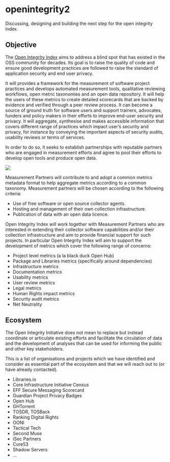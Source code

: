 # openintegrity2
Discussing, designing and building the next step for the open integrity index.

## Objective

The [Open Integrity Index](https://openintegrity.org) aims to address a blind spot that has existed in the OSS community for decades. Its goal is to raise the quality of code and ensure good development practices are followed to raise the standard of application security and end user privacy.

It will provides a framework for the measurement of software project practices and develops automated measurement tools, qualitative reviewing workflows, open metric taxonomies and an open data repository. It will help the users of these metrics to create detailed scorecards that are backed by evidence and verified through a peer review process. It can become a source of ground truth for software users and support trainers, advocates, funders and policy makers in their efforts to improve end-user security and privacy. It will aggregate, synthesise and makes accessible information that covers different range of practices which impact user’s security and privacy, for instance by conveying the important aspects of security audits, usability reviews or terms of services.

In order to do so, it seeks to establish partnerships with reputable partners who are engaged in measurement efforts and agree to pool their efforts to develop open tools and produce open data. 

![](https://docs.google.com/drawings/d/1D4fw3D1Fd8JJhwTpDdk2IKAnKMPh4tJD0Iqdu6rIWJE/pub?w=960&h=720)

Measurement Partners will contribute to and adopt a common metrics metadata format to help aggregate metrics according to a common taxonomy. Measurement partners will be chosen according to the following criteria:
  * Use of free software or open source collector agents.
  * Hosting and management of their own collection infrastructure.
  * Publication of data with an open data licence.

Open Integrity Index will work together with Measurement Partners who are interested in extending their collector software capabilities and/or their collection infrastructure and aim to provide financial support for such projects. In particular Open Integrity Index will aim to support the development of metrics which cover the following range of concerns:
 * Project level metrics (a la black duck Open Hub)
 * Package and Libraries metrics (specifically around dependencies)
 * Infrastructure metrics
 * Documentation metrics
 * Usability metrics
 * User review metrics
 * Legal metrics
 * Human Rights impact metrics
 * Security audit metrics
 * Net Neutrality

## Ecosystem

The Open Integrity Initiative does not mean to replace but instead coordinate or articulate existing efforts and facilitate the circulation of data and the development of analyses that can be used for informing the public and other key stakeholders.

This is a list of organisations and projects which we have identified and consider as essential part of the ecosystem and that we will reach out to (or have already contacted).

  * Libraries.io
  * Core Infrastructure Initiative Census
  * EFF Secure Messaging Scorecard
  * Guardian Project Privacy Badges
  * Open Hub
  * GHTorrent
  * TOSDR, TOSBack
  * Ranking Digital Rights
  * OONI
  * Tactical Tech
  * Second Muse
  * iSec Partners
  * Cure53
  * Shadow Servers
  * ...
 
